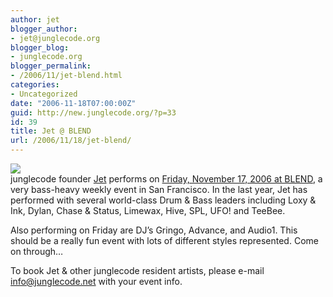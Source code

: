 ```yaml
---
author: jet
blogger_author:
- jet@junglecode.org
blogger_blog:
- junglecode.org
blogger_permalink:
- /2006/11/jet-blend.html
categories:
- Uncategorized
date: "2006-11-18T07:00:00Z"
guid: http://new.junglecode.org/?p=33
id: 39
title: Jet @ BLEND
url: /2006/11/18/jet-blend/
---
```


[![](http://www.junglecode.com/images/blog/junglecode_graff.jpg)](http://www.groundscore.net/board/viewtopic.php?t=27130)  
junglecode founder [Jet](http://www.myspace.com/jethrovillegas) performs on [Friday, November 17, 2006 at BLEND](http://www.groundscore.net/board/viewtopic.php?t=27130), a very bass-heavy weekly event in San Francisco. In the last year, Jet has performed with several world-class Drum & Bass leaders including Loxy & Ink, Dylan, Chase & Status, Limewax, Hive, SPL, UFO! and TeeBee.

Also performing on Friday are DJ’s Gringo, Advance, and Audio1. This should be a really fun event with lots of different styles represented. Come on through…

To book Jet & other junglecode resident artists, please e-mail <info@junglecode.net> with your event info.